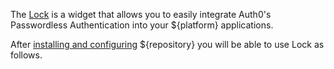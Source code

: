 The [Lock](https://github.com/auth0/${repository}/) is a widget that allows you to easily integrate Auth0's Passwordless Authentication into your ${platform} applications.

After [installing and configuring](/libraries/<${docsUrl}#install) ${repository} you will be able to use Lock as follows.

